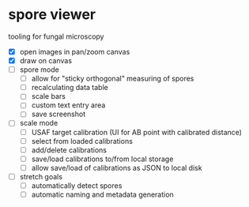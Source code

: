 # spore viewer

tooling for fungal microscopy

- [x] open images in pan/zoom canvas
- [x] draw on canvas
- [ ] spore mode
    - [ ] allow for "sticky orthogonal" measuring of spores
    - [ ] recalculating data table
    - [ ] scale bars
    - [ ] custom text entry area
    - [ ] save screenshot
- [ ] scale mode
    - [ ] USAF target calibration (UI for AB point with calibrated distance)
    - [ ] select from loaded calibrations
    - [ ] add/delete calibrations
    - [ ] save/load calibrations to/from local storage
    - [ ] allow save/load of calibrations as JSON to local disk
- [ ] stretch goals
    - [ ] automatically detect spores
    - [ ] automatic naming and metadata generation
